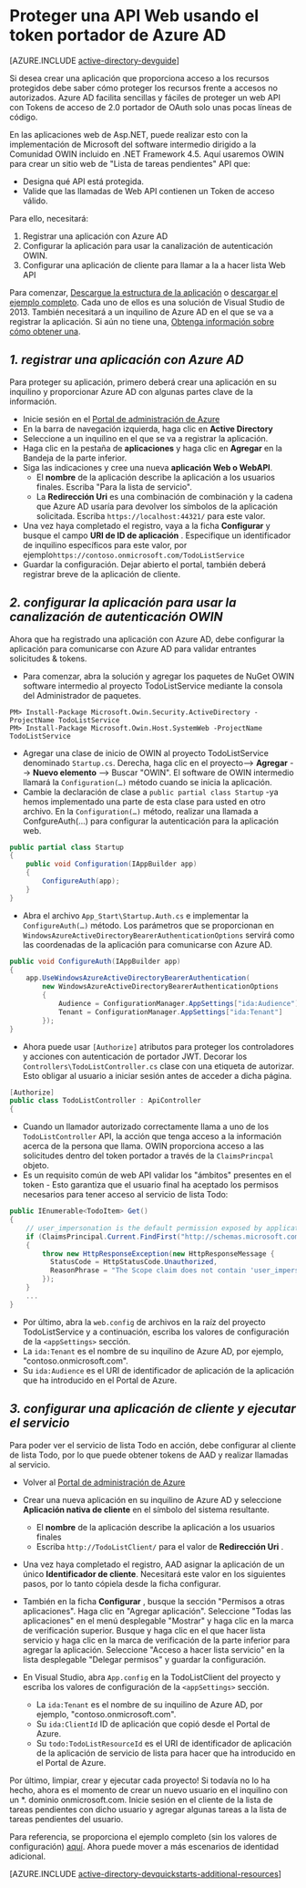 <properties
    pageTitle="Introducción de .NET de Azure AD | Microsoft Azure"
    description="Cómo crear .NET MVC Web API que se integra con Azure AD para la autenticación y la autorización."
    services="active-directory"
    documentationCenter=".net"
    authors="dstrockis"
    manager="mbaldwin"
    editor=""/>

<tags
    ms.service="active-directory"
    ms.workload="identity"
    ms.tgt_pltfrm="na"
    ms.devlang="dotnet"
    ms.topic="article"
    ms.date="09/16/2016"
    ms.author="dastrock"/>


# <a name="protect-a-web-api-using-bearer-tokens-from-azure-ad"></a>Proteger una API Web usando el token portador de Azure AD

[AZURE.INCLUDE [active-directory-devguide](../../includes/active-directory-devguide.md)]

Si desea crear una aplicación que proporciona acceso a los recursos protegidos debe saber cómo proteger los recursos frente a accesos no autorizados.
Azure AD facilita sencillas y fáciles de proteger un web API con Tokens de acceso de 2.0 portador de OAuth solo unas pocas líneas de código.

En las aplicaciones web de Asp.NET, puede realizar esto con la implementación de Microsoft del software intermedio dirigido a la Comunidad OWIN incluido en .NET Framework 4.5.  Aquí usaremos OWIN para crear un sitio web de "Lista de tareas pendientes" API que:
-   Designa qué API está protegida.
-   Valide que las llamadas de Web API contienen un Token de acceso válido.

Para ello, necesitará:

1. Registrar una aplicación con Azure AD
2. Configurar la aplicación para usar la canalización de autenticación OWIN.
3. Configurar una aplicación de cliente para llamar a la a hacer lista Web API

Para comenzar, [Descargue la estructura de la aplicación](https://github.com/AzureADQuickStarts/WebAPI-Bearer-DotNet/archive/skeleton.zip) o [descargar el ejemplo completo](https://github.com/AzureADQuickStarts/WebAPI-Bearer-DotNet/archive/complete.zip).  Cada uno de ellos es una solución de Visual Studio de 2013.  También necesitará a un inquilino de Azure AD en el que se va a registrar la aplicación.  Si aún no tiene una, [Obtenga información sobre cómo obtener una](active-directory-howto-tenant.md).


## <a name="1--register-an-application-with-azure-ad"></a>*1. registrar una aplicación con Azure AD*
Para proteger su aplicación, primero deberá crear una aplicación en su inquilino y proporcionar Azure AD con algunas partes clave de la información.

-   Inicie sesión en el [Portal de administración de Azure](https://manage.windowsazure.com)
-   En la barra de navegación izquierda, haga clic en **Active Directory**
-   Seleccione a un inquilino en el que se va a registrar la aplicación.
-   Haga clic en la pestaña de **aplicaciones** y haga clic en **Agregar** en la Bandeja de la parte inferior.
-   Siga las indicaciones y cree una nueva **aplicación Web o WebAPI**.
    -   El **nombre** de la aplicación describe la aplicación a los usuarios finales.  Escriba "Para la lista de servicio".
    -   La **Redirección Uri** es una combinación de combinación y la cadena que Azure AD usaría para devolver los símbolos de la aplicación solicitada. Escriba `https://localhost:44321/` para este valor.
-   Una vez haya completado el registro, vaya a la ficha **Configurar** y busque el campo **URI de ID de aplicación** .  Especifique un identificador de inquilino específicos para este valor, por ejemplo`https://contoso.onmicrosoft.com/TodoListService`
- Guardar la configuración.  Dejar abierto el portal, también deberá registrar breve de la aplicación de cliente.

## <a name="2-set-up-your-app-to-use-the-owin-authentication-pipeline"></a>*2. configurar la aplicación para usar la canalización de autenticación OWIN*

Ahora que ha registrado una aplicación con Azure AD, debe configurar la aplicación para comunicarse con Azure AD para validar entrantes solicitudes & tokens.

-   Para comenzar, abra la solución y agregar los paquetes de NuGet OWIN software intermedio al proyecto TodoListService mediante la consola del Administrador de paquetes.

```
PM> Install-Package Microsoft.Owin.Security.ActiveDirectory -ProjectName TodoListService
PM> Install-Package Microsoft.Owin.Host.SystemWeb -ProjectName TodoListService
```

-   Agregar una clase de inicio de OWIN al proyecto TodoListService denominado `Startup.cs`.  Derecha, haga clic en el proyecto--> **Agregar** --> **Nuevo elemento** --> Buscar "OWIN".  El software de OWIN intermedio llamará la `Configuration(…)` método cuando se inicia la aplicación.
-   Cambie la declaración de clase a `public partial class Startup` -ya hemos implementado una parte de esta clase para usted en otro archivo.  En la `Configuration(…)` método, realizar una llamada a ConfgureAuth(...) para configurar la autenticación para la aplicación web.

```C#
public partial class Startup
{
    public void Configuration(IAppBuilder app)
    {
        ConfigureAuth(app);
    }
}
```

-   Abra el archivo `App_Start\Startup.Auth.cs` e implementar la `ConfigureAuth(…)` método.  Los parámetros que se proporcionan en `WindowsAzureActiveDirectoryBearerAuthenticationOptions` servirá como las coordenadas de la aplicación para comunicarse con Azure AD.

```C#
public void ConfigureAuth(IAppBuilder app)
{
    app.UseWindowsAzureActiveDirectoryBearerAuthentication(
        new WindowsAzureActiveDirectoryBearerAuthenticationOptions
        {
            Audience = ConfigurationManager.AppSettings["ida:Audience"],
            Tenant = ConfigurationManager.AppSettings["ida:Tenant"]
        });
}
```

-   Ahora puede usar `[Authorize]` atributos para proteger los controladores y acciones con autenticación de portador JWT.  Decorar los `Controllers\TodoListController.cs` clase con una etiqueta de autorizar.  Esto obligar al usuario a iniciar sesión antes de acceder a dicha página.

```C#
[Authorize]
public class TodoListController : ApiController
{
```

- Cuando un llamador autorizado correctamente llama a uno de los `TodoListController` API, la acción que tenga acceso a la información acerca de la persona que llama.  OWIN proporciona acceso a las solicitudes dentro del token portador a través de la `ClaimsPrincpal` objeto.  
- Es un requisito común de web API validar los "ámbitos" presentes en el token - Esto garantiza que el usuario final ha aceptado los permisos necesarios para tener acceso al servicio de lista Todo:

```C#
public IEnumerable<TodoItem> Get()
{
    // user_impersonation is the default permission exposed by applications in AAD
    if (ClaimsPrincipal.Current.FindFirst("http://schemas.microsoft.com/identity/claims/scope").Value != "user_impersonation")
    {
        throw new HttpResponseException(new HttpResponseMessage {
          StatusCode = HttpStatusCode.Unauthorized,
          ReasonPhrase = "The Scope claim does not contain 'user_impersonation' or scope claim not found"
        });
    }
    ...
}
```

-   Por último, abra la `web.config` de archivos en la raíz del proyecto TodoListService y a continuación, escriba los valores de configuración de la `<appSettings>` sección.
  - La `ida:Tenant` es el nombre de su inquilino de Azure AD, por ejemplo, "contoso.onmicrosoft.com".
  - Su `ida:Audience` es el URI de identificador de aplicación de la aplicación que ha introducido en el Portal de Azure.

## <a name="3--configure-a-client-application--run-the-service"></a>*3. configurar una aplicación de cliente y ejecutar el servicio*
Para poder ver el servicio de lista Todo en acción, debe configurar al cliente de lista Todo, por lo que puede obtener tokens de AAD y realizar llamadas al servicio.

- Volver al [Portal de administración de Azure](https://manage.windowsazure.com)
- Crear una nueva aplicación en su inquilino de Azure AD y seleccione **Aplicación nativa de cliente** en el símbolo del sistema resultante.
    -   El **nombre** de la aplicación describe la aplicación a los usuarios finales
    -   Escriba `http://TodoListClient/` para el valor de **Redirección Uri** .
- Una vez haya completado el registro, AAD asignar la aplicación de un único **Identificador de cliente**. Necesitará este valor en los siguientes pasos, por lo tanto cópiela desde la ficha configurar.
- También en la ficha **Configurar** , busque la sección "Permisos a otras aplicaciones". Haga clic en "Agregar aplicación". Seleccione "Todas las aplicaciones" en el menú desplegable "Mostrar" y haga clic en la marca de verificación superior. Busque y haga clic en el que hacer lista servicio y haga clic en la marca de verificación de la parte inferior para agregar la aplicación. Seleccione "Acceso a hacer lista servicio" en la lista desplegable "Delegar permisos" y guardar la configuración.


- En Visual Studio, abra `App.config` en la TodoListClient del proyecto y escriba los valores de configuración de la `<appSettings>` sección.
  - La `ida:Tenant` es el nombre de su inquilino de Azure AD, por ejemplo, "contoso.onmicrosoft.com".
  - Su `ida:ClientId` ID de aplicación que copió desde el Portal de Azure.
  - Su `todo:TodoListResourceId` es el URI de identificador de aplicación de la aplicación de servicio de lista para hacer que ha introducido en el Portal de Azure.

Por último, limpiar, crear y ejecutar cada proyecto!  Si todavía no lo ha hecho, ahora es el momento de crear un nuevo usuario en el inquilino con un *. dominio onmicrosoft.com.  Inicie sesión en el cliente de la lista de tareas pendientes con dicho usuario y agregar algunas tareas a la lista de tareas pendientes del usuario.

Para referencia, se proporciona el ejemplo completo (sin los valores de configuración) [aquí](https://github.com/AzureADQuickStarts/WebAPI-Bearer-DotNet/archive/complete.zip).  Ahora puede mover a más escenarios de identidad adicional.

[AZURE.INCLUDE [active-directory-devquickstarts-additional-resources](../../includes/active-directory-devquickstarts-additional-resources.md)]
